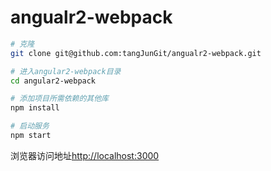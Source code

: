 # angualr2-webpack 

```bash 
# 克隆  
git clone git@github.com:tangJunGit/angualr2-webpack.git

# 进入angular2-webpack目录
cd angular2-webpack

# 添加项目所需依赖的其他库
npm install

# 启动服务
npm start
```
浏览器访问地址[http://localhost:3000](http://localhost:3000)
